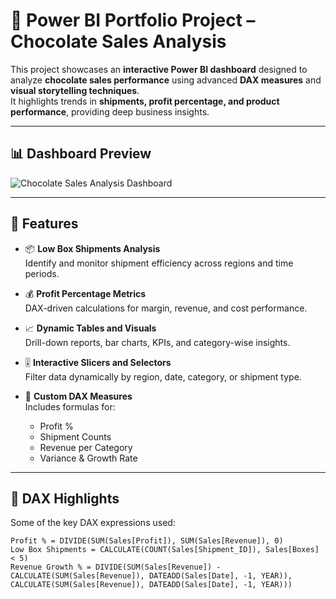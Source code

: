 # 🍫 Power BI Portfolio Project – Chocolate Sales Analysis

This project showcases an **interactive Power BI dashboard** designed to analyze **chocolate sales performance** using advanced **DAX measures** and **visual storytelling techniques**.  
It highlights trends in **shipments, profit percentage, and product performance**, providing deep business insights.

---

## 📊 Dashboard Preview

![Chocolate Sales Analysis Dashboard](Assets/Chocolate_sale_analysis.png)

---

## 🚀 Features

- 📦 **Low Box Shipments Analysis**  
  Identify and monitor shipment efficiency across regions and time periods.

- 💰 **Profit Percentage Metrics**  
  DAX-driven calculations for margin, revenue, and cost performance.

- 📈 **Dynamic Tables and Visuals**  
  Drill-down reports, bar charts, KPIs, and category-wise insights.

- 🎚️ **Interactive Slicers and Selectors**  
  Filter data dynamically by region, date, category, or shipment type.

- 🧮 **Custom DAX Measures**  
  Includes formulas for:
  - Profit %
  - Shipment Counts
  - Revenue per Category
  - Variance & Growth Rate

---

## 🧠 DAX Highlights

Some of the key DAX expressions used:
```DAX
Profit % = DIVIDE(SUM(Sales[Profit]), SUM(Sales[Revenue]), 0)
Low Box Shipments = CALCULATE(COUNT(Sales[Shipment_ID]), Sales[Boxes] < 5)
Revenue Growth % = DIVIDE(SUM(Sales[Revenue]) - CALCULATE(SUM(Sales[Revenue]), DATEADD(Sales[Date], -1, YEAR)), CALCULATE(SUM(Sales[Revenue]), DATEADD(Sales[Date], -1, YEAR)))
